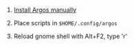 1. [Install Argos manually](https://github.com/p-e-w/argos#manually)

1. Place scripts in `$HOME/.config/argos`

1. Reload gnome shell with Alt+F2, type 'r'
